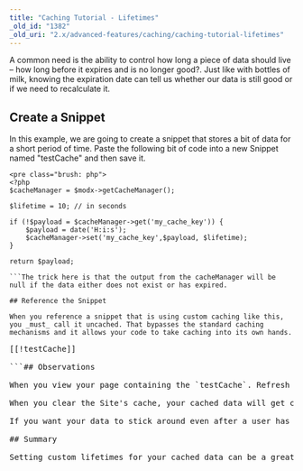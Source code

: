 ```yaml
---
title: "Caching Tutorial - Lifetimes"
_old_id: "1382"
_old_uri: "2.x/advanced-features/caching/caching-tutorial-lifetimes"
---
```


A common need is the ability to control how long a piece of data should live – how long before it expires and is no longer good?. Just like with bottles of milk, knowing the expiration date can tell us whether our data is still good or if we need to recalculate it.

## Create a Snippet

In this example, we are going to create a snippet that stores a bit of data for a short period of time. Paste the following bit of code into a new Snippet named "testCache" and then save it.

```
<pre class="brush: php">
<?php
$cacheManager = $modx->getCacheManager();

$lifetime = 10; // in seconds

if (!$payload = $cacheManager->get('my_cache_key')) {
    $payload = date('H:i:s');
    $cacheManager->set('my_cache_key',$payload, $lifetime);
}

return $payload;

```The trick here is that the output from the cacheManager will be null if the data either does not exist or has expired.

## Reference the Snippet

When you reference a snippet that is using custom caching like this, you _must_ call it uncached. That bypasses the standard caching mechanisms and it allows your code to take caching into its own hands.

```
<pre class="brush: php">
[[!testCache]]

```## Observations

When you view your page containing the `testCache`. Refresh the page frequently. You should notice that the datestamp only refreshes every 10 seconds!

When you clear the Site's cache, your cached data will get cleared out, so you can trigger a new datestamp by clearing your site's cache (this is a bit easier to see if you bump up your lifetime to 60 seconds or so).

If you want your data to stick around even after a user has cleared the site cache, you need to set up your own caching partition – that's in a different tutorial. The example here is ideal for caching data that has something to do with pages because the cache will get cleared when a page is updated.

## Summary

Setting custom lifetimes for your cached data can be a great way to help your site take a load off. Caching data for even a minute or two (or even a few seconds) can make the difference between a responsive web server and a crippled site. In our example, we are are calculating the current date for demonstration purposes, but think about how this technique can save CPU cycles when the thing than you are calculating is particularly intensive, say an intensive database query or a slow API call.